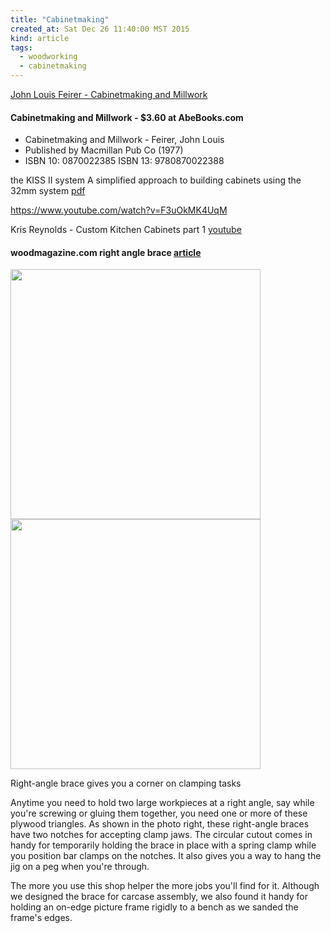 ```yaml
---
title: "Cabinetmaking"
created_at: Sat Dec 26 11:40:00 MST 2015
kind: article
tags:
  - woodworking
  - cabinetmaking
---
```


<a href="http://www.amazon.com/Cabinetmaking-Millwork-Fifth-Edition-Feirer/product-reviews/0026759500/" target="_blank">John Louis Feirer - Cabinetmaking and Millwork</a>

#### Cabinetmaking and Millwork - $3.60 at AbeBooks.com

* Cabinetmaking and Millwork - Feirer, John Louis
* Published by Macmillan Pub Co (1977)
* ISBN 10: 0870022385 ISBN 13: 9780870022388


the KISS II system
A simplified approach to building cabinets
using the 32mm system
<a href="http://www.cabsystems.com/KISSII/KIIrivDe-mail.pdf" target="_blank">pdf</a>

https://www.youtube.com/watch?v=F3uOkMK4UqM

Kris Reynolds - Custom Kitchen Cabinets part 1
<a href="https://www.youtube.com/watch?v=F3uOkMK4UqM" target="_blank">youtube</a>

#### woodmagazine.com right angle brace <a href="http://www.woodmagazine.com/woodworking-plans/clamping/right-angle-jig-gives-you-a-corner-on-clamping-tasks/" target="_blank">article</a>

<img src="/assets/images/woodmagazine-right-angle-brace.jpg" width="400px">

<img src="/assets/images/woodmagazine-right-angle-brace-pic.jpg" width="400px">

Right-angle brace gives you a corner on clamping tasks

Anytime you need to hold two large workpieces at a right angle, say while you're screwing or gluing them together, you need one or more of these plywood triangles. As shown in the photo right, these right-angle braces have two notches for accepting clamp jaws. The circular cutout comes in handy for temporarily holding the brace in place with a spring clamp while you position bar clamps on the notches. It also gives you a way to hang the jig on a peg when you're through.

The more you use this shop helper the more jobs you'll find for it. Although we designed the brace for carcase assembly, we also found it handy for holding an on-edge picture frame rigidly to a bench as we sanded the frame's edges.

<!--
html boilerplate
<a href="" target="_blank"></a>
<img src="" width="400px">
-->




